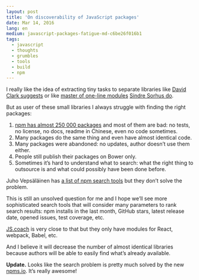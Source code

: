 ```yaml
---
layout: post
title: 'On discoverability of JavaScript packages'
date: Mar 14, 2016
lang: en
medium: javascript-packages-fatigue-md-c6be26f016b1
tags:
  - javascript
  - thoughts
  - grumbles
  - tools
  - build
  - npm
---
```


I really like the idea of extracting tiny tasks to separate libraries like [David Clark suggests](http://davidtheclark.com/modular-approach-to-interface-components/) or like [master of one-line modules](https://github.com/sindresorhus/ama/issues/10) [Sindre Sorhus do](https://www.npmjs.com/~sindresorhus).

But as user of these small libraries I always struggle with finding the right packages:

1. [npm has almost 250 000 packages](https://www.npmjs.com/) and most of them are bad: no tests, no license, no docs, readme in Chinese, even no code sometimes.
2. Many packages do the same thing and even have almost identical code.
3. Many packages were abandoned: no updates, author doesn’t use them either.
4. People still publish their packages on Bower only.
5. Sometimes it’s hard to understand what to search: what the right thing to outsource is and what could possibly have been done before.

Juho Vepsäläinen has [a list of npm search tools](http://www.nixtu.info/2016/02/discovery-and-quality-services-for-npm.html) but they don’t solve the problem.

This is still an unsolved question for me and I hope we’ll see more sophisticated search tools that will consider many parameters to rank search results: npm installs in the last month, GitHub stars, latest release date, opened issues, test coverage, etc.

[JS.coach](https://js.coach/) is very close to that but they only have modules for React, webpack, Babel, etc.

And I believe it will decrease the number of almost identical libraries because authors will be able to easily find what’s already available.

**Update.** Looks like the search problem is pretty much solved by the new [npms.io](https://npms.io/). It’s really awesome!
